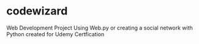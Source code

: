 # codewizard
Web Development Project Using Web.py or creating a social network with Python created for Udemy Certfication